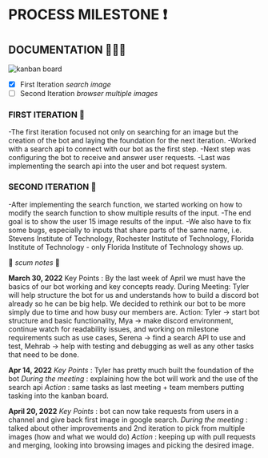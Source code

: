 # PROCESS MILESTONE ❗

## DOCUMENTATION  📌📌📌
![kanban board](https://user-images.githubusercontent.com/97979359/165011239-eb2c08a0-fef9-43e1-9a9f-a9f1abbd3e69.jpg)

- [x] First Iteration *search image*
- [ ] Second Iteration *browser multiple images*

### FIRST ITERATION 💭
-The first iteration focused not only on searching for an image but the creation of the bot and laying the foundation for the next iteration.
-Worked with a search api to connect with our bot as the first step.
-Next step was configuring the bot to receive and answer user requests.
-Last was implementing the search api into the user and bot request system.

### SECOND ITERATION 💭
-After implementing the search function, we started working on how to modify the search function to show multiple results of the input.
-The end goal is to show the user 15 image results of the input.
-We also have to fix some bugs, especially to inputs that share parts of the same name, i.e. Stevens Institute of Technology, Rochester Institute of Technology, Florida Institute of Technology - only Florida Institute of Technology shows up.

📘 *scum notes* 📘

**March 30, 2022**
Key Points : By the last week of April we must have the basics of our bot working and key concepts ready. 
During Meeting: Tyler will help structure the bot for us and understands how to build a discord bot already so he can be big help. We decided to rethink our bot to be more simply due to time and how busy our members are.
Action: Tyler → start bot structure and basic functionality, Mya → make discord environment, continue watch for readability issues, and working on milestone requirements such as use cases, Serena → find a search API to use and test, Mehrab → help with testing and debugging as well as any other tasks that need to be done.

**Apr 14, 2022**
*Key Points* : Tyler has pretty much built the foundation of the bot 
*During the meeting* : explaining how the bot will work and the use of the search api 
*Action* : same tasks as last meeting + team members putting tasking into the kanban board.

**April 20, 2022** 
*Key Points* : bot can now take requests from users in a channel and give back first image in google search.
*During the meeting* : talked about other improvements and 2nd iteration to pick from multiple images (how and what we would do) 
*Action* : keeping up with pull requests and merging, looking into browsing images and picking the desired image. 



